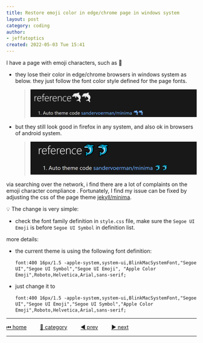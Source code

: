 ```yaml
---
title: Restore emoji color in edge/chrome page in windows system
layout: post
category: coding
author: 
- jeffatoptics
created: 2022-05-03 Tue 15:41
---
```


I have a page with emoji characters, such as 🐬

- they lose their color in edge/chrome browsers in windows system as below. they just follow the font color style defined for the page fonts.
    >
    >![emoji lose color](../assets/20220503/bw-emoji.png)

- but they still look good in firefox in any system, and also ok in browsers of android system. 
    >
    >![emoji with color](../assets/20220503/color-emoji.png)

via searching over the network, i find there are a lot of complaints on the emoji character compliance . Fortunately, I find my issue can be fixed by adjusting the css of the page theme [jekyll/minima](https://github.com/jekyll/minima).

💡 The change is very simple:

- check the font family definition in `style.css` file, make sure the `Segoe UI Emoji` is before `Segoe UI Symbol` in definition list.

more details:

- the current theme is using the following font definition:
    ```
    font:400 16px/1.5 -apple-system,system-ui,BlinkMacSystemFont,"Segoe UI","Segoe UI Symbol","Segoe UI Emoji", "Apple Color Emoji",Roboto,Helvetica,Arial,sans-serif;
    ```

- just change it to
    ```
    font:400 16px/1.5 -apple-system,system-ui,BlinkMacSystemFont,"Segoe UI","Segoe UI Emoji","Segoe UI Symbol","Apple Color Emoji",Roboto,Helvetica,Arial,sans-serif;
    ```

---

[⏮ home](../index.md) &nbsp; &nbsp; &nbsp; &nbsp; [🔀 category](../category.md) &nbsp; &nbsp; &nbsp; &nbsp; [◀️ prev](./2022-05-02-make-minima-perfect.md) &nbsp; &nbsp; &nbsp; &nbsp; [▶️ next](2022-05-03-zettelkasten-note-taking.md)

---
